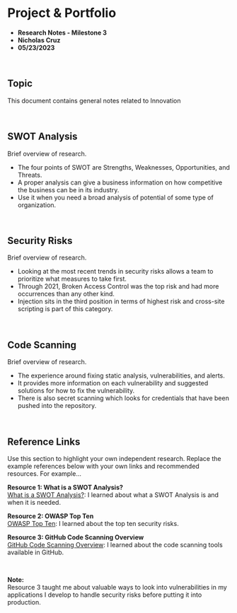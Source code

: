 # Project & Portfolio 

* **Research Notes - Milestone 3**
* **Nicholas Cruz**
* **05/23/2023**

<br>

## Topic

This document contains general notes related to Innovation

<br>

## SWOT Analysis
Brief overview of research. 

* The four points of SWOT are Strengths, Weaknesses, Opportunities, and Threats.
* A proper analysis can give a business information on how competitive the business can be in its industry.
* Use it when you need a broad analysis of potential of some type of organization.

<br>

## Security Risks
Brief overview of research. 

* Looking at the most recent trends in security risks allows a team to prioritize what measures to take first.
* Through 2021, Broken Access Control was the top risk and had more occurrences than any other kind.
* Injection sits in the third position in terms of highest risk and cross-site scripting is part of this category.

<br>

## Code Scanning
Brief overview of research. 

* The experience around fixing static analysis, vulnerabilities, and alerts.
* It provides more information on each vulnerability and suggested solutions for how to fix the vulnerability.
* There is also secret scanning which looks for credentials that have been pushed into the repository.

    
<br>

## Reference Links
Use this section to highlight your own independent research. Replace the example references below with your own links and recommended resources. For example...

**Resource 1: What is a SWOT Analysis?**  
[What is a SWOT Analysis?](https://www.forbes.com/advisor/business/what-is-swot-analysis/): I learned about what a SWOT Analysis is and when it is needed.

**Resource 2: OWASP Top Ten**    
[OWASP Top Ten](https://owasp.org/www-project-top-ten/): I learned about the top ten security risks.

**Resource 3: GitHub Code Scanning Overview**    
[GitHub Code Scanning Overview](https://www.youtube.com/watch?v=Xunt9H3Tp0c): I learned about the code scanning tools available in GitHub.

<br>

**Note:**  
Resource 3 taught me about valuable ways to look into vulnerabilities in my applications I develop to handle security risks before putting it into production.